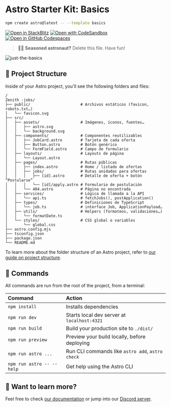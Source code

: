 # Astro Starter Kit: Basics

```sh
npm create astro@latest -- --template basics
```

[![Open in StackBlitz](https://developer.stackblitz.com/img/open_in_stackblitz.svg)](https://stackblitz.com/github/withastro/astro/tree/latest/examples/basics)
[![Open with CodeSandbox](https://assets.codesandbox.io/github/button-edit-lime.svg)](https://codesandbox.io/p/sandbox/github/withastro/astro/tree/latest/examples/basics)
[![Open in GitHub Codespaces](https://github.com/codespaces/badge.svg)](https://codespaces.new/withastro/astro?devcontainer_path=.devcontainer/basics/devcontainer.json)

> 🧑‍🚀 **Seasoned astronaut?** Delete this file. Have fun!

![just-the-basics](https://github.com/withastro/astro/assets/2244813/a0a5533c-a856-4198-8470-2d67b1d7c554)

## 🚀 Project Structure

Inside of your Astro project, you'll see the following folders and files:

```text
/
Zenith -jobs/
├── public/                      # Archivos estáticos (favicon, robots.txt…)
│   └── favicon.svg
├── src/
│   ├── assets/                  # Imágenes, íconos, fuentes…
│   │   ├── astro.svg
│   │   └── background.svg
│   ├── components/              # Componentes reutilizables
│   │   ├── JobCard.astro        # Tarjeta de cada oferta
│   │   ├── Button.astro         # Botón genérico
│   │   └── FormField.astro      # Campo de formulario
│   ├── layouts/                 # Layouts de página
│   │   └── Layout.astro
│   ├── pages/                   # Rutas públicas
│   │   ├── index.astro          # Home / listado de ofertas
│   │   ├── jobs/                # Rutas anidadas para ofertas
│   │   │   ├── [id].astro       # Detalle de oferta + botón “Postularse”
│   │   │   └── [id]/apply.astro # Formulario de postulación
│   │   └── 404.astro            # Página no encontrada
│   ├── services/                # Lógica de llamada a la API
│   │   └── api.ts               # fetchJobs(), postApplication()
│   ├── types/                   # Definiciones de TypeScript
│   │   └── job.ts               # interface Job, ApplicationPayload…
│   ├── utils/                   # Helpers (formateos, validaciones…)
│   │   └── formatDate.ts
│   └── styles/                  # CSS global o variables
│       └── global.css
├── astro.config.mjs
├── tsconfig.json
├── package.json
└── README.md
```

To learn more about the folder structure of an Astro project, refer to [our guide on project structure](https://docs.astro.build/en/basics/project-structure/).

## 🧞 Commands

All commands are run from the root of the project, from a terminal:

| Command                   | Action                                           |
| :------------------------ | :----------------------------------------------- |
| `npm install`             | Installs dependencies                            |
| `npm run dev`             | Starts local dev server at `localhost:4321`      |
| `npm run build`           | Build your production site to `./dist/`          |
| `npm run preview`         | Preview your build locally, before deploying     |
| `npm run astro ...`       | Run CLI commands like `astro add`, `astro check` |
| `npm run astro -- --help` | Get help using the Astro CLI                     |

## 👀 Want to learn more?

Feel free to check [our documentation](https://docs.astro.build) or jump into our [Discord server](https://astro.build/chat).



